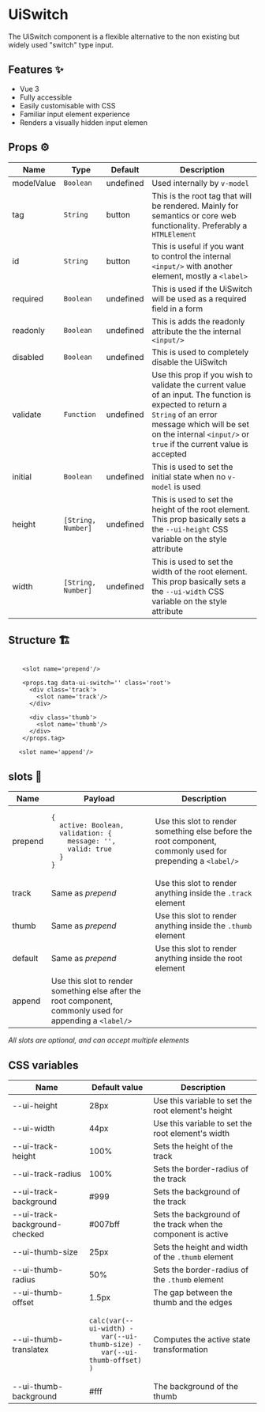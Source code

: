 # UiSwitch
The UiSwitch component is a flexible alternative to the non existing but widely used "switch" type input.

## Features ✨

 <ul>
  <li>Vue 3</li>
  <li>Fully accessible</li>
  <li>Easily customisable with CSS</li>
  <li>Familiar input element experience</li>
  <li>Renders a visually hidden input elemen</li>
 </ul>
 
## Props ⚙

<table>
 <thead>
  <tr>
    <th>Name</th><th>Type</th><th>Default</th><th>Description</th>
  </tr>
 </thead>
 <tbody>
  <tr>
    <td>modelValue</td><td><code>Boolean</code></td><td>undefined</td><td>Used internally by <code>v-model</code></td>
  </tr>
  <tr>
   <td>tag</td><td><code>String</code></td><td>button</td><td>This is the root tag that will be rendered. Mainly for semantics or core web functionality. Preferably a <code>HTMLElement</code></td>
  </tr>
   <tr>
   <td>id</td><td><code>String</code></td><td>button</td><td>This is useful if you want to control the internal <code>&lt;input/&gt;</code> with another element, mostly a <code>&lt;label&gt;</code></td>
  </tr>
  <tr>
   <td>required</td><td><code>Boolean</code></td><td>undefined</td><td>This is used if the UiSwitch will be used as a required field in a form
</td>
  </tr>
   <tr>
   <td>readonly</td><td><code>Boolean</code></td><td>undefined</td><td>This is adds the readonly attribute the the internal <code>&lt;input/&gt;</code></td>
  </tr>
   <tr>
   <td>disabled</td><td><code>Boolean</code></td><td>undefined</td><td>This is used to completely disable the UiSwitch</td>
  </tr>
   <tr>
   <td>validate</td><td><code>Function</code></td><td>undefined</td><td>Use this prop if you wish to validate the current value of an input. The function is expected to return a <code>String</code> of an error message which will be set on the internal <code>&lt;input/&gt;</code> or <code>true</code> if the current value is accepted</td>
  </tr>
  <tr>
   <td>initial</td><td><code>Boolean</code></td><td>undefined</td><td>This is used to set the initial state when no <code>v-model</code> is used</td>
  </tr>
   <tr>
   <td>height</td><td><code>[String, Number]</code></td><td>undefined</td><td>This is used to set the height of the root element. This prop basically sets a the <code>--ui-height</code> CSS variable on the style attribute</td>
  </tr>
    <tr>
   <td>width</td><td><code>[String, Number]</code></td><td>undefined</td><td>This is used to set the width of the root element. This prop basically sets a the <code>--ui-width</code> CSS variable on the style attribute</td>
  </tr>
 </tbody>
</table>


## Structure 🏗

<pre><code>
    &lt;slot name='prepend'/&gt;
    
    &lt;props.tag data-ui-switch='' class='root'>
      &lt;div class='track'&gt;
        &lt;slot name='track'/&gt;
      &lt;/div&gt;
      
      &lt;div class='thumb'&gt;
        &lt;slot name='thumb'/&gt;
      &lt;/div&gt;
    &lt;/props.tag> 
     
   &lt;slot name='append'/&gt;   
</code></pre>

## slots 🎰 

<table>
 <thead>
  <tr>
    <th>Name</th><th>Payload</th><th>Description</th>
  </tr>
 </thead>
 <tbody>
  <tr>
    <td>prepend</td><td>
    <pre><code>{ 
  active: Boolean,
  validation: {
    message: '',
    valid: true
  }
}
</code></pre></td><td>Use this slot to render something else before the root component, commonly used for prepending a <code>&lt;label/&gt;</code></td>
  </tr>
   <tr>
     <td>track</td><td>Same as <em>prepend</em></td><td>Use this slot to render anything inside the <code>.track</code> element</td>
  </tr>
   <tr>
     <td>thumb</td><td>Same as <em>prepend</em></td><td>Use this slot to render anything inside the <code>.thumb</code> element</td>
  </tr>
   <tr>
     <td>default</td><td>Same as <em>prepend</em></td><td>Use this slot to render anything inside the root element</td>
  </tr>
   <tr>
     <td>append</td><td>Use this slot to render something else after the root component, commonly used for appending a <code>&lt;label/&gt;</code></td>
  </tr>
 </tbody>
</table>

<em>All slots are optional, and can accept multiple elements</em>

## CSS variables
<table>
 <thead>
  <tr>
    <th>Name</th><th>Default value</th><th>Description</th>
  </tr>
 </thead>
 <tbody>
  <tr>
    <td>--ui-height</td><td>28px</td><td>Use this variable to set the root element's height</td>
  </tr>
   <tr>
     <td>--ui-width</td><td>44px</td><td>Use this variable to set the root element's width</td>
  </tr>
   <tr>
     <td>--ui-track-height</td><td>100%</td><td>Sets the height of the track</td>
  </tr>
  <tr>
     <td>--ui-track-radius</td><td>100%</td><td>Sets the border-radius of the track</td>
  </tr>
 <tr>
     <td>--ui-track-background</td><td>#999</td><td>Sets the background of the track</td>
  </tr>
    <tr>
     <td>--ui-track-background-checked</td><td>#007bff</td><td>Sets the background of the track when the component is active</td>
  </tr>
    <tr>
      <td>--ui-thumb-size</td><td>25px</td><td>Sets the height and width of the <code>.thumb</code> element</td>
  </tr>
    <tr>
      <td>--ui-thumb-radius</td><td>50%</td><td>Sets the border-radius of the <code>.thumb</code> element</td>
  </tr>
    <tr>
      <td>--ui-thumb-offset</td><td>1.5px</td><td>The gap between the thumb and the edges</td>
  </tr>
    <tr>
      <td>--ui-thumb-translatex</td><td>
<pre><code>calc(var(--ui-width) - 
   var(--ui-thumb-size) - 
   var(--ui-thumb-offset)
)</code></pre></td><td>Computes the active state transformation</td>
  </tr>
  <tr>
      <td>--ui-thumb-background</td><td>#fff</td><td>The background of the thumb</td>
  </tr>
 </tbody>
</table>
